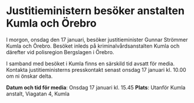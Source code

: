 # Justitieministern besöker anstalten Kumla och Örebro

I morgon, onsdag den 17 januari, besöker justitieminister Gunnar Strömmer Kumla och Örebro. Besöket inleds på kriminalvårdsanstalten Kumla och därefter vid polisregion Bergslagen i Örebro.

I samband med besöket i Kumla finns en särskild tid avsatt för media. Kontakta justitieministerns presskontakt senast onsdag 17 januari kl. 10.00 om ni önskar delta.

**Datum och tid för media**: Onsdag 17 januari kl. 15.45
**Plats**: Utanför Kumla anstalt, Viagatan 4, Kumla
